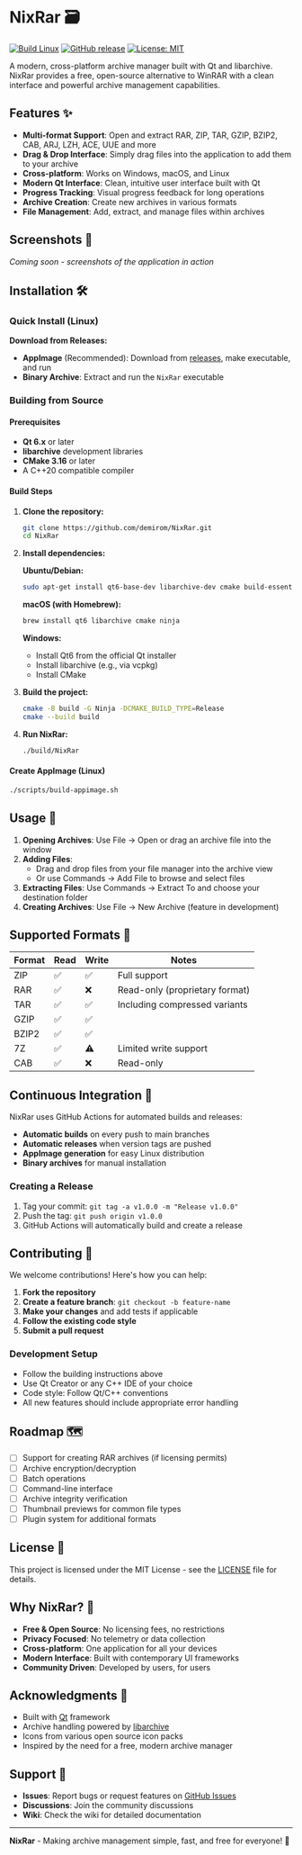 # NixRar 🗃️

[![Build Linux](https://github.com/demirom/NixRar/actions/workflows/build-linux.yml/badge.svg)](https://github.com/demirom/NixRar/actions/workflows/build-linux.yml)
[![GitHub release](https://img.shields.io/github/v/release/demirom/NixRar)](https://github.com/demirom/NixRar/releases)
[![License: MIT](https://img.shields.io/badge/License-MIT-yellow.svg)](https://opensource.org/licenses/MIT)

A modern, cross-platform archive manager built with Qt and libarchive. NixRar provides a free, open-source alternative to WinRAR with a clean interface and powerful archive management capabilities.

## Features ✨

- **Multi-format Support**: Open and extract RAR, ZIP, TAR, GZIP, BZIP2, CAB, ARJ, LZH, ACE, UUE and more
- **Drag & Drop Interface**: Simply drag files into the application to add them to your archive
- **Cross-platform**: Works on Windows, macOS, and Linux
- **Modern Qt Interface**: Clean, intuitive user interface built with Qt
- **Progress Tracking**: Visual progress feedback for long operations
- **Archive Creation**: Create new archives in various formats
- **File Management**: Add, extract, and manage files within archives

## Screenshots 📸

*Coming soon - screenshots of the application in action*

## Installation 🛠️

### Quick Install (Linux)

**Download from Releases:**
- **AppImage** (Recommended): Download from [releases](https://github.com/demirom/NixRar/releases), make executable, and run
- **Binary Archive**: Extract and run the `NixRar` executable

### Building from Source

#### Prerequisites

- **Qt 6.x** or later
- **libarchive** development libraries  
- **CMake 3.16** or later
- A C++20 compatible compiler

#### Build Steps

1. **Clone the repository:**
   ```bash
   git clone https://github.com/demirom/NixRar.git
   cd NixRar
   ```

2. **Install dependencies:**

   **Ubuntu/Debian:**
   ```bash
   sudo apt-get install qt6-base-dev libarchive-dev cmake build-essential ninja-build
   ```

   **macOS (with Homebrew):**
   ```bash
   brew install qt6 libarchive cmake ninja
   ```

   **Windows:**
   - Install Qt6 from the official Qt installer
   - Install libarchive (e.g., via vcpkg)
   - Install CMake

3. **Build the project:**
   ```bash
   cmake -B build -G Ninja -DCMAKE_BUILD_TYPE=Release
   cmake --build build
   ```

4. **Run NixRar:**
   ```bash
   ./build/NixRar
   ```

#### Create AppImage (Linux)
```bash
./scripts/build-appimage.sh
```

## Usage 🚀

1. **Opening Archives**: Use File → Open or drag an archive file into the window
2. **Adding Files**: 
   - Drag and drop files from your file manager into the archive view
   - Or use Commands → Add File to browse and select files
3. **Extracting Files**: Use Commands → Extract To and choose your destination folder
4. **Creating Archives**: Use File → New Archive (feature in development)

## Supported Formats 📁

| Format | Read | Write | Notes |
|--------|------|-------|-------|
| ZIP    | ✅   | ✅    | Full support |
| RAR    | ✅   | ❌    | Read-only (proprietary format) |
| TAR    | ✅   | ✅    | Including compressed variants |
| GZIP   | ✅   | ✅    | |
| BZIP2  | ✅   | ✅    | |
| 7Z     | ✅   | ⚠️    | Limited write support |
| CAB    | ✅   | ❌    | Read-only |

## Continuous Integration 🔄

NixRar uses GitHub Actions for automated builds and releases:

- **Automatic builds** on every push to main branches
- **Automatic releases** when version tags are pushed
- **AppImage generation** for easy Linux distribution
- **Binary archives** for manual installation

### Creating a Release

1. Tag your commit: `git tag -a v1.0.0 -m "Release v1.0.0"`
2. Push the tag: `git push origin v1.0.0`
3. GitHub Actions will automatically build and create a release

## Contributing 🤝

We welcome contributions! Here's how you can help:

1. **Fork the repository**
2. **Create a feature branch**: `git checkout -b feature-name`
3. **Make your changes** and add tests if applicable
4. **Follow the existing code style**
5. **Submit a pull request**

### Development Setup

- Follow the building instructions above
- Use Qt Creator or any C++ IDE of your choice
- Code style: Follow Qt/C++ conventions
- All new features should include appropriate error handling

## Roadmap 🗺️

- [ ] Support for creating RAR archives (if licensing permits)
- [ ] Archive encryption/decryption
- [ ] Batch operations
- [ ] Command-line interface
- [ ] Archive integrity verification
- [ ] Thumbnail previews for common file types
- [ ] Plugin system for additional formats

## License 📄

This project is licensed under the MIT License - see the [LICENSE](LICENSE) file for details.

## Why NixRar? 🤔

- **Free & Open Source**: No licensing fees, no restrictions
- **Privacy Focused**: No telemetry or data collection
- **Cross-platform**: One application for all your devices
- **Modern Interface**: Built with contemporary UI frameworks
- **Community Driven**: Developed by users, for users

## Acknowledgments 🙏

- Built with [Qt](https://www.qt.io/) framework
- Archive handling powered by [libarchive](https://libarchive.org/)
- Icons from various open source icon packs
- Inspired by the need for a free, modern archive manager

## Support 💬

- **Issues**: Report bugs or request features on [GitHub Issues](https://github.com/demirom/NixRar/issues)
- **Discussions**: Join the community discussions
- **Wiki**: Check the wiki for detailed documentation

---

**NixRar** - Making archive management simple, fast, and free for everyone! 🚀